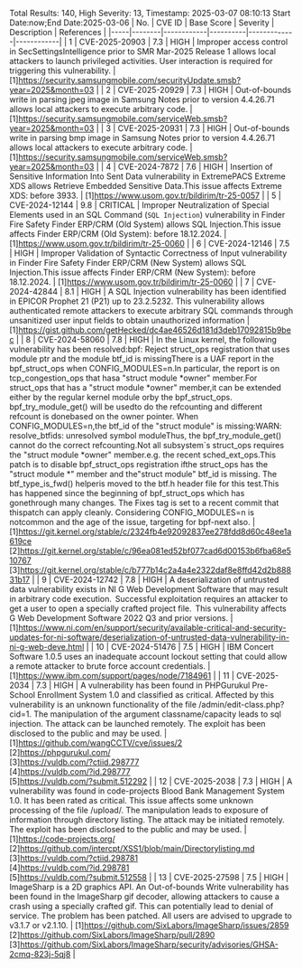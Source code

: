Total Results: 140, High Severity: 13, Timestamp: 2025-03-07 08:10:13
Start Date:now;End Date:2025-03-06
| No. | CVE ID | Base Score | Severity | Description | References |
|-----|--------|------------|----------|-------------|------------|
| 1 | CVE-2025-20903 | 7.3  | HIGH | Improper access control in SecSettingsIntelligence prior to SMR Mar-2025 Release 1 allows local attackers to launch privileged activities. User interaction is required for triggering this vulnerability. | [1]https://security.samsungmobile.com/securityUpdate.smsb?year=2025&month=03 |
| 2 | CVE-2025-20929 | 7.3  | HIGH | Out-of-bounds write in parsing jpeg image in Samsung Notes prior to version 4.4.26.71 allows local attackers to execute arbitrary code. | [1]https://security.samsungmobile.com/serviceWeb.smsb?year=2025&month=03 |
| 3 | CVE-2025-20931 | 7.3  | HIGH | Out-of-bounds write in parsing bmp image in Samsung Notes prior to version 4.4.26.71 allows local attackers to execute arbitrary code. | [1]https://security.samsungmobile.com/serviceWeb.smsb?year=2025&month=03 |
| 4 | CVE-2024-7872 | 7.6  | HIGH | Insertion of Sensitive Information Into Sent Data vulnerability in ExtremePACS Extreme XDS allows Retrieve Embedded Sensitive Data.This issue affects Extreme XDS: before 3933. | [1]https://www.usom.gov.tr/bildirim/tr-25-0057 |
| 5 | CVE-2024-12144 | 9.8  | CRITICAL | Improper Neutralization of Special Elements used in an SQL Command (`SQL Injection`) vulnerability in Finder Fire Safety Finder ERP/CRM (Old System) allows SQL Injection.This issue affects Finder ERP/CRM (Old System): before 18.12.2024. | [1]https://www.usom.gov.tr/bildirim/tr-25-0060 |
| 6 | CVE-2024-12146 | 7.5  | HIGH | Improper Validation of Syntactic Correctness of Input vulnerability in Finder Fire Safety Finder ERP/CRM (New System) allows SQL Injection.This issue affects Finder ERP/CRM (New System): before 18.12.2024. | [1]https://www.usom.gov.tr/bildirim/tr-25-0060 |
| 7 | CVE-2024-42844 | 8.1  | HIGH | A SQL Injection vulnerability has been identified in EPICOR Prophet 21 (P21) up to 23.2.5232. This vulnerability allows authenticated remote attackers to execute arbitrary SQL commands through unsanitized user input fields to obtain unauthorized information | [1]https://gist.github.com/getHecked/dc4ae46526d181d3deb17092815b9bec |
| 8 | CVE-2024-58060 | 7.8  | HIGH | In the Linux kernel, the following vulnerability has been resolved:bpf: Reject struct_ops registration that uses module ptr and the module btf_id is missingThere is a UAF report in the bpf_struct_ops when CONFIG_MODULES=n.In particular, the report is on tcp_congestion_ops that hasa "struct module *owner" member.For struct_ops that has a "struct module *owner" member,it can be extended either by the regular kernel module orby the bpf_struct_ops. bpf_try_module_get() will be usedto do the refcounting and different refcount is donebased on the owner pointer. When CONFIG_MODULES=n,the btf_id of the "struct module" is missing:WARN: resolve_btfids: unresolved symbol moduleThus, the bpf_try_module_get() cannot do the correct refcounting.Not all subsystem`s struct_ops requires the "struct module *owner" member.e.g. the recent sched_ext_ops.This patch is to disable bpf_struct_ops registration ifthe struct_ops has the "struct module *" member and the"struct module" btf_id is missing. The btf_type_is_fwd() helperis moved to the btf.h header file for this test.This has happened since the beginning of bpf_struct_ops which has gonethrough many changes. The Fixes tag is set to a recent commit that thispatch can apply cleanly. Considering CONFIG_MODULES=n is notcommon and the age of the issue, targeting for bpf-next also. | [1]https://git.kernel.org/stable/c/2324fb4e92092837ee278fdd8d60c48ee1a619ce<br>[2]https://git.kernel.org/stable/c/96ea081ed52bf077cad6d00153b6fba68e510767<br>[3]https://git.kernel.org/stable/c/b777b14c2a4a4e2322daf8e8ffd42d2b88831b17 |
| 9 | CVE-2024-12742 | 7.8  | HIGH | A deserialization of untrusted data vulnerability exists in NI G Web Development Software that may result in arbitrary code execution.  Successful exploitation requires an attacker to get a user to open a specially crafted project file.  This vulnerability affects G Web Development Software 2022 Q3 and prior versions. | [1]https://www.ni.com/en/support/security/available-critical-and-security-updates-for-ni-software/deserialization-of-untrusted-data-vulnerability-in-ni-g-web-deve.html |
| 10 | CVE-2024-51476 | 7.5  | HIGH | IBM Concert Software 1.0.5 uses an inadequate account lockout setting that could allow a remote attacker to brute force account credentials. | [1]https://www.ibm.com/support/pages/node/7184961 |
| 11 | CVE-2025-2034 | 7.3  | HIGH | A vulnerability has been found in PHPGurukul Pre-School Enrollment System 1.0 and classified as critical. Affected by this vulnerability is an unknown functionality of the file /admin/edit-class.php?cid=1. The manipulation of the argument classname/capacity leads to sql injection. The attack can be launched remotely. The exploit has been disclosed to the public and may be used. | [1]https://github.com/wangCCTV/cve/issues/2<br>[2]https://phpgurukul.com/<br>[3]https://vuldb.com/?ctiid.298777<br>[4]https://vuldb.com/?id.298777<br>[5]https://vuldb.com/?submit.512292 |
| 12 | CVE-2025-2038 | 7.3  | HIGH | A vulnerability was found in code-projects Blood Bank Management System 1.0. It has been rated as critical. This issue affects some unknown processing of the file /upload/. The manipulation leads to exposure of information through directory listing. The attack may be initiated remotely. The exploit has been disclosed to the public and may be used. | [1]https://code-projects.org/<br>[2]https://github.com/intercpt/XSS1/blob/main/Directorylisting.md<br>[3]https://vuldb.com/?ctiid.298781<br>[4]https://vuldb.com/?id.298781<br>[5]https://vuldb.com/?submit.512558 |
| 13 | CVE-2025-27598 | 7.5  | HIGH | ImageSharp is a 2D graphics API. An Out-of-bounds Write vulnerability has been found in the ImageSharp gif decoder, allowing attackers to cause a crash using a specially crafted gif. This can potentially lead to denial of service. The problem has been patched. All users are advised to upgrade to v3.1.7 or v2.1.10. | [1]https://github.com/SixLabors/ImageSharp/issues/2859<br>[2]https://github.com/SixLabors/ImageSharp/pull/2890<br>[3]https://github.com/SixLabors/ImageSharp/security/advisories/GHSA-2cmq-823j-5qj8 |
